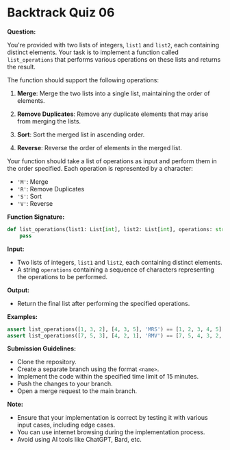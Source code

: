 # Backtrack Quiz 06

**Question:**

You're provided with two lists of integers, `list1` and `list2`, each containing distinct elements. Your task is to implement a function called `list_operations` that performs various operations on these lists and returns the result.

The function should support the following operations:

1. **Merge**: Merge the two lists into a single list, maintaining the order of elements.

2. **Remove Duplicates**: Remove any duplicate elements that may arise from merging the lists.

3. **Sort**: Sort the merged list in ascending order.

4. **Reverse**: Reverse the order of elements in the merged list.

Your function should take a list of operations as input and perform them in the order specified. Each operation is represented by a character:
- `'M'`: Merge
- `'R'`: Remove Duplicates
- `'S'`: Sort
- `'V'`: Reverse

**Function Signature:**
```python
def list_operations(list1: List[int], list2: List[int], operations: str) -> List[int]:
    pass
```

**Input:**
- Two lists of integers, `list1` and `list2`, each containing distinct elements.
- A string `operations` containing a sequence of characters representing the operations to be performed.

**Output:**
- Return the final list after performing the specified operations.

**Examples:**
```python
assert list_operations([1, 3, 2], [4, 3, 5], 'MRS') == [1, 2, 3, 4, 5]
assert list_operations([7, 5, 3], [4, 2, 1], 'RMV') == [7, 5, 4, 3, 2, 1]
```

**Submission Guidelines:**
- Clone the repository.
- Create a separate branch using the format `<name>`.
- Implement the code within the specified time limit of 15 minutes.
- Push the changes to your branch.
- Open a merge request to the main branch.

**Note:**
- Ensure that your implementation is correct by testing it with various input cases, including edge cases.
- You can use internet browsing during the implementation process.
- Avoid using AI tools like ChatGPT, Bard, etc.